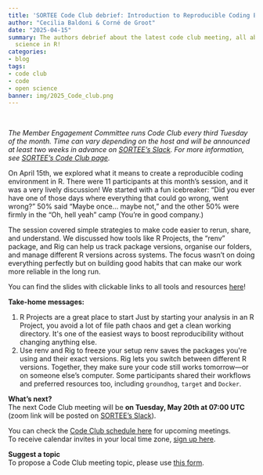 ```yaml
---
title: 'SORTEE Code Club debrief: Introduction to Reproducible Coding Environments'
author: "Cecilia Baldoni & Corné de Groot"
date: "2025-04-15"
summary: The authors debrief about the latest code club meeting, all about reproducible
  science in R!
categories:
- blog
tags:
- code club
- code
- open science
banner: img/2025_Code_club.png
---
```

&nbsp;

*The Member Engagement Committee runs Code Club every third Tuesday of the month. Time can vary depending on the host and will be announced at least two weeks in advance on [SORTEE’s Slack](https://www.sortee.org/join/). For more information, see [SORTEE’s Code Club page](https://www.sortee.org/code_club/).*  

On April 15th, we explored what it means to create a reproducible coding environment in R. There were 11 participants at this month’s session, and it was a very lively discussion!
We started with a fun icebreaker:
 “Did you ever have one of those days where everything that could go wrong, went wrong?”
 50% said “Maybe once… maybe not,” and the other 50% were firmly in the “Oh, hell yeah” camp (You’re in good company.)

The session covered simple strategies to make code easier to rerun, share, and understand. We discussed how tools like R Projects, the “renv” package, and Rig can help us track package versions, organise our folders, and manage different R versions across systems. The focus wasn’t on doing everything perfectly but on building good habits that can make our work more reliable in the long run.

You can find the slides with clickable links to all tools and resources [here](https://cecibaldoni.quarto.pub/introduction-to-reproducible-coding-environment/#/title-slide)!

**Take-home messages:**
1. R Projects are a great place to start
Just by starting your analysis in an R Project, you avoid a lot of file path chaos and get a clean working directory. It's one of the easiest ways to boost reproducibility without changing anything else.
2. Use renv and Rig to freeze your setup
renv saves the packages you're using and their exact versions. Rig lets you switch between different R versions. Together, they make sure your code still works tomorrow—or on someone else’s computer. Some participants shared their workflows and preferred resources too, including `groundhog`, `target` and `Docker`.
  
**What’s next?**  
The next Code Club meeting will be **on Tuesday, May 20th at 07:00 UTC** (zoom link will be posted on [SORTEE’s Slack](https://www.sortee.org/join/)).
  
You can check the [Code Club schedule here](https://docs.google.com/spreadsheets/d/1rOOOE7ghPduwtFftG0DJJf0DXVigAdcmQ0xdEwbKQXo/edit?usp=sharing) for upcoming meetings.  
To receive calendar invites in your local time zone, [sign up here](https://forms.gle/yKrEm6xAKZtom5kt7).  
  
**Suggest a topic**  
To propose a Code Club meeting topic, please use [this form](https://forms.gle/eZy81dUymiZNJetu8).